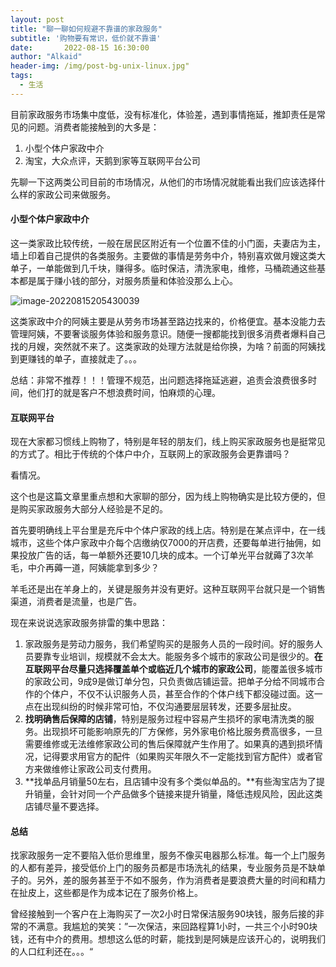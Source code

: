 ```yaml
---
layout: post
title: "聊一聊如何规避不靠谱的家政服务"
subtitle: '购物要有常识，低价就不靠谱'
date:       2022-08-15 16:30:00
author: "Alkaid"
header-img: /img/post-bg-unix-linux.jpg"
tags:
  - 生活
---
```




目前家政服务市场集中度低，没有标准化，体验差，遇到事情拖延，推卸责任是常见的问题。消费者能接触到的大多是：

1.   小型个体户家政中介
2.   淘宝，大众点评，天鹅到家等互联网平台公司

先聊一下这两类公司目前的市场情况，从他们的市场情况就能看出我们应该选择什么样的家政公司来做服务。



#### 小型个体户家政中介

这一类家政比较传统，一般在居民区附近有一个位置不佳的小门面，夫妻店为主，墙上印着自己提供的各类服务。主要做的事情是劳务中介，特别喜欢做月嫂这类大单子，一单能做到几千块，赚得多。临时保洁，清洗家电，维修，马桶疏通这些基本都是属于赚小钱的部分，对服务质量和体验没那么上心。

![image-20220815205430039](https://tva1.sinaimg.cn/large/e6c9d24egy1h57quyff46j20zs0qc47i.jpg)

这类家政中介的阿姨主要是从劳务市场甚至路边找来的，价格便宜。基本没能力去管理阿姨，不要奢谈服务体验和服务意识。随便一搜都能找到很多消费者爆料自己找的月嫂，突然就不来了。这类家政的处理方法就是给你换，为啥？前面的阿姨找到更赚钱的单子，直接就走了。。。

总结：非常不推荐！！！管理不规范，出问题选择拖延逃避，追责会浪费很多时间，他们打的就是客户不想浪费时间，怕麻烦的心理。

#### 互联网平台

现在大家都习惯线上购物了，特别是年轻的朋友们，线上购买家政服务也是挺常见的方式了。相比于传统的个体户中介，互联网上的家政服务会更靠谱吗？

看情况。

这个也是这篇文章里重点想和大家聊的部分，因为线上购物确实是比较方便的，但是购买家政服务大部分人经验是不足的。

首先要明确线上平台里是充斥中个体户家政的线上店。特别是在某点评中，在一线城市，这些个体户家政中介每个店缴纳仅7000的开店费，还要每单进行抽佣，如果投放广告的话，每一单额外还要10几块的成本。一个订单光平台就薅了3次羊毛，中介再薅一道，阿姨能拿到多少？

羊毛还是出在羊身上的，关键是服务并没有更好。这种互联网平台就只是一个销售渠道，消费者是流量，也是广告。

现在来说说选家政服务排雷的集中思路：

1.   家政服务是劳动力服务，我们希望购买的是服务人员的一段时间。好的服务人员要靠专业培训，规模就不会太大。能服务多个城市的家政公司是很少的。**在互联网平台尽量只选择覆盖单个或临近几个城市的家政公司**，能覆盖很多城市的家政公司，9成9是做订单分包，只负责做店铺运营。把单子分给不同城市合作的个体户，不仅不认识服务人员，甚至合作的个体户线下都没碰过面。这一点在出现纠纷的时候非常可怕，不仅沟通要层层转发，还要多层扯皮。
2.   **找明确售后保障的店铺**，特别是服务过程中容易产生损坏的家电清洗类的服务。出现损坏可能影响原先的厂方保修，另外家电价格比服务费高很多，一旦需要维修或无法维修家政公司的售后保障就产生作用了。如果真的遇到损坏情况，记得要求用官方的配件（如果购买年限久不一定能找到官方配件）或者官方来做维修让家政公司支付费用。
3.   **找单品月销量50左右，且店铺中没有多个类似单品的。**有些淘宝店为了提升销量，会针对同一个产品做多个链接来提升销量，降低违规风险，因此这类店铺尽量不要选择。

#### 总结

找家政服务一定不要陷入低价思维里，服务不像买电器那么标准。每一个上门服务的人都有差异，接受低价上门的服务员都是市场洗礼的结果，专业服务员是不缺单子的。另外，差的服务甚至于不如不服务，作为消费者是要浪费大量的时间和精力在扯皮上，这些都是作为成本记在了服务价格上。

曾经接触到一个客户在上海购买了一次2小时日常保洁服务90块钱，服务后接的非常的不满意。我尴尬的笑笑：”一次保洁，来回路程算1小时，一共三个小时90块钱，还有中介的费用。想想这么低的时薪，能找到是阿姨是应该开心的，说明我们的人口红利还在。。。“


